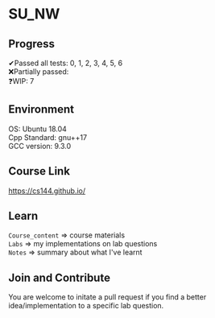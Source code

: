 # SU_NW

## Progress
✔Passed all tests: 0, 1, 2, 3, 4, 5, 6\
❌Partially passed: \
❓WIP: 7

## Environment
OS: Ubuntu 18.04\
Cpp Standard: gnu++17\
GCC version: 9.3.0

## Course Link
https://cs144.github.io/

## Learn
`Course_content` => course materials\
`Labs` => my implementations on lab questions\
`Notes` => summary about what I've learnt

## Join and Contribute
You are welcome to initate a pull request if you find a better idea/implementation to a specific lab question.